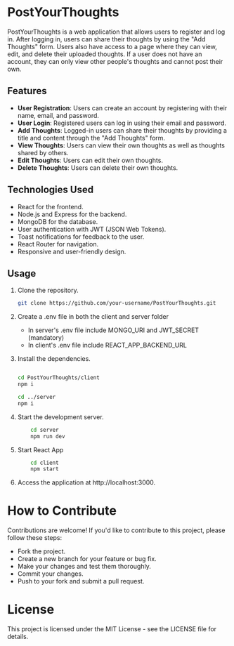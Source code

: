 # PostYourThoughts

PostYourThoughts is a web application that allows users to register and log in. After logging in, users can share their thoughts by using the "Add Thoughts" form. Users also have access to a page where they can view, edit, and delete their uploaded thoughts. If a user does not have an account, they can only view other people's thoughts and cannot post their own.

## Features

- **User Registration**: Users can create an account by registering with their name, email, and password.
- **User Login**: Registered users can log in using their email and password.
- **Add Thoughts**: Logged-in users can share their thoughts by providing a title and content through the "Add Thoughts" form.
- **View Thoughts**: Users can view their own thoughts as well as thoughts shared by others.
- **Edit Thoughts**: Users can edit their own thoughts.
- **Delete Thoughts**: Users can delete their own thoughts.

## Technologies Used

- React for the frontend.
- Node.js and Express for the backend.
- MongoDB for the database.
- User authentication with JWT (JSON Web Tokens).
- Toast notifications for feedback to the user.
- React Router for navigation.
- Responsive and user-friendly design.

## Usage

1. Clone the repository.
   ```bash
   git clone https://github.com/your-username/PostYourThoughts.git

    ```

2. Create a .env file in both the client and server folder
    - In server's .env file include MONGO_URI and JWT_SECRET (mandatory)
    - In client's .env file include REACT_APP_BACKEND_URL 

2. Install the dependencies.
    ```bash

    cd PostYourThoughts/client
    npm i

    cd ../server
    npm i
    ```
3. Start the development server.

    ```bash
        cd server
        npm run dev
    ```
4. Start React App
    ```bash
        cd client
        npm start
    ```
5. Access the application at http://localhost:3000.



# How to Contribute

Contributions are welcome! If you'd like to contribute to this project, please follow these steps:

- Fork the project.
- Create a new branch for your feature or bug fix.
- Make your changes and test them thoroughly.
- Commit your changes.
- Push to your fork and submit a pull request.

# License

This project is licensed under the MIT License - see the LICENSE file for details.



